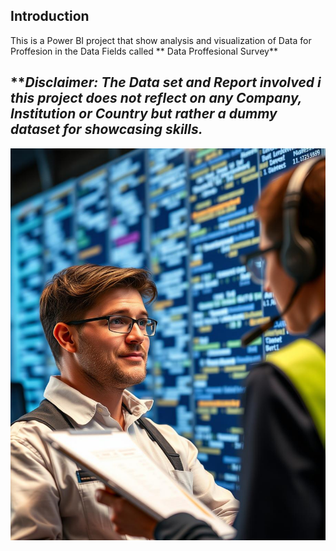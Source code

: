 ## Introduction
This is a Power BI project that show analysis and visualization of Data for Proffesion in the Data Fields called ** Data Proffesional Survey**

**_Disclaimer: The Data set and Report involved i this project does not reflect on any Company, Institution or Country but rather a dummy dataset for showcasing skills._
---
![](bbfaca06-3637-4f11-a95b-f22111358fa5.png)
